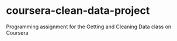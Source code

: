 coursera-clean-data-project
===========================

Programming assignment for the Getting and Cleaning Data class on Coursera
